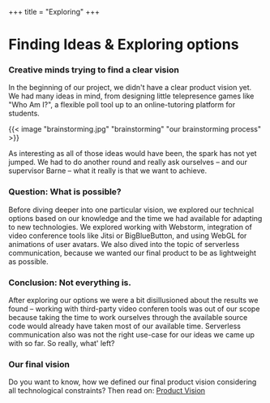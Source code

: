 +++
title = "Exploring"
+++


# Finding Ideas & Exploring options

### Creative minds trying to find a clear vision
In the beginning of our project, we didn't have a clear product vision yet. We had many ideas in mind, from designing little telepresence games like "Who Am I?", a flexible poll tool up to an online-tutoring platform for students.

{{< image "brainstorming.jpg" "brainstorming" "our brainstorming process" >}}
  
As interesting as all of those ideas would have been, the spark has not yet jumped. We had to do another round and really ask ourselves – and our supervisor Barne – what it really is that we want to achieve. 

### Question: What is possible?

Before diving deeper into one particular vision, we explored our technical options based on our knowledge and the time we had available for adapting to new technologies. We explored working with Webstorm, integration of video conference tools like Jitsi or BigBlueButton,  and using WebGL for animations of user avatars. We also dived into the topic of serverless communication, because we wanted our final product to be as lightweight as possible. 

### Conclusion: Not everything is.

After exploring our options we were a bit disillusioned about the results we found – working with third-party video conferen tools was out of our scope because taking the time to work ourselves through the available source code would already have taken most of our available time. Serverless communication also was not the right use-case for our ideas we came up with so far. So really, what' left?

### Our final vision
Do you want to know, how we defined our final product vision considering all technological constraints? Then read on: 
[Product Vision](productVision)